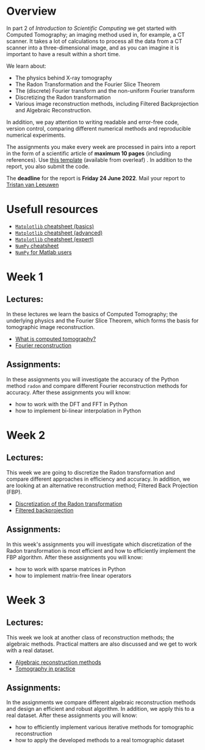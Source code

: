 # Overview

In part 2 of *Introduction to Scientific Computing* we get started with Computed Tomography; an imaging method used in, for example, a CT scanner. It takes a lot of calculations to process all the data from a CT scanner into a three-dimensional image, and as you can imagine it is important to have a result within a short time.

We learn about:

* The physics behind X-ray tomography
* The Radon Transformation and the Fourier Slice Theorem
* The (discrete) Fourier transform and the non-uniform Fourier transform
* Discretizing the Radon transformation
* Various image reconstruction methods, including Filtered Backprojection and Algebraic Reconstruction.

In addition, we pay attention to writing readable and error-free code, version control, comparing different numerical methods and reproducible numerical experiments.

The assignments you make every week are processed in pairs into a report in the form of a scientific article of **maximum 10 pages** (including references). Use [this template](https://www.overleaf.com/latex/templates/preparing-a-manuscript-for-submission-to-an-optica-meeting-or-conference/ryxhcjvjfrjk) (available from overleaf) . In addition to the report, you also submit the code.

The **deadline** for the report is **Friday 24 June 2022**. Mail your report to [Tristan van Leeuwen](mailto:t.vanleeuwen@uu.nl)

# Usefull resources

* [`Matplotlib` cheatsheet (basics)](https://camo.githubusercontent.com/b1b8838502a81077591ccadbf45dc45f2207637b41245e557198b680b0a2e662/68747470733a2f2f6d6174706c6f746c69622e6f72672f63686561747368656574732f68616e646f75742d626567696e6e65722e706e67)
* [`Matplotlib` cheatsheet (advanced)](https://camo.githubusercontent.com/fc055a0d3897e7aec7ec66fc1d7f70cfb2873f82eb5be4ea977286a1cf08fa74/68747470733a2f2f6d6174706c6f746c69622e6f72672f63686561747368656574732f68616e646f75742d696e7465726d6564696174652e706e67)
* [`Matplotlib` cheatsheet (expert)](https://camo.githubusercontent.com/62a744e98372f7aaad377cf1f535dcc10117ff196c876102682b03ca4759f420/68747470733a2f2f6d6174706c6f746c69622e6f72672f63686561747368656574732f68616e646f75742d746970732e706e67)
* [`NumPy` cheatsheet](http://datacamp-community-prod.s3.amazonaws.com/ba1fe95a-8b70-4d2f-95b0-bc954e9071b0)
* [`NumPy` for Matlab users](https://numpy.org/doc/stable/user/numpy-for-matlab-users.html)

# Week 1

## Lectures:

In these lectures we learn the basics of Computed Tomography; the underlying physics and the Fourier Slice Theorem, which forms the basis for tomographic image reconstruction.

* [What is computed tomography?](https://tristanvanleeuwen.github.io/InleidingSC2-CT/lecture1.html)
* [Fourier reconstruction](https://tristanvanleeuwen.github.io/InleidingSC2-CT/lecture2.html)

## Assignments:

In these assignments you will investigate the accuracy of the Python method `radon` and compare different Fourier reconstruction methods for accuracy. After these assignments you will know:

* how to work with the DFT and FFT in Python
* how to implement bi-linear interpolation in Python

# Week 2

## Lectures:

This week we are going to discretize the Radon transformation and compare different approaches in efficiency and accuracy. In addition, we are looking at an alternative reconstruction method; Filtered Back Projection (FBP).

* [Discretization of the Radon transformation](https://tristanvanleeuwen.github.io/IntroductionSC2-CT/lecture3.html)
* [Filtered backprojection](https://tristanvanleeuwen.github.io/IntroductionSC2-CT/lecture4.html)

## Assignments:

In this week's assignments you will investigate which discretization of the Radon transformation is most efficient and how to efficiently implement the FBP algorithm. After these assignments you will know:

* how to work with sparse matrices in Python
* how to implement matrix-free linear operators

# Week 3

## Lectures:

This week we look at another class of reconstruction methods; the algebraic methods. Practical matters are also discussed and we get to work with a real dataset.

* [Algebraic reconstruction methods](https://tristanvanleeuwen.github.io/IntroductionSC2-CT/lecture5.html)
* [Tomography in practice](https://tristanvanleeuwen.github.io/InleidingSC2-CT/lecture6.html)

## Assignments:

In the assignments we compare different algebraic reconstruction methods and design an efficient and robust algorithm. In addition, we apply this to a real dataset. After these assignments you will know:

* how to efficiently implement various iterative methods for tomographic reconstruction
* how to apply the developed methods to a real tomographic dataset
